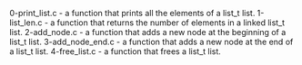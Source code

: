 0-print_list.c -  a function that prints all the elements of a list_t list.
1-list_len.c - a function that returns the number of elements in a linked list_t list.
2-add_node.c - a function that adds a new node at the beginning of a list_t list.
3-add_node_end.c - a function that adds a new node at the end of a list_t list.
4-free_list.c - a function that frees a list_t list.